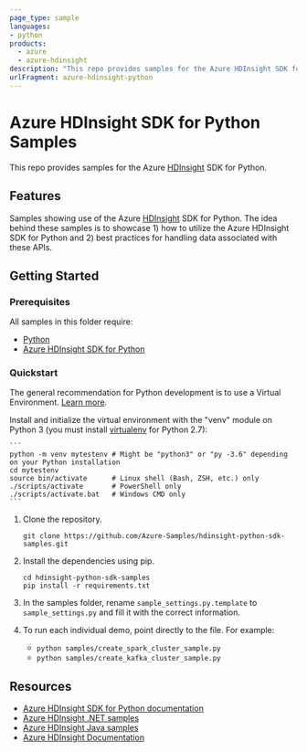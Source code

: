```yaml
---
page_type: sample
languages:
- python
products:
  - azure
  - azure-hdinsight
description: "This repo provides samples for the Azure HDInsight SDK for Python."
urlFragment: azure-hdinsight-python
---
```


# Azure HDInsight SDK for Python Samples

This repo provides samples for the Azure [HDInsight](https://azure.microsoft.com/en-us/services/hdinsight/) SDK for Python.

## Features

Samples showing use of the Azure [HDInsight](https://azure.microsoft.com/en-us/services/hdinsight/) SDK for Python.
The idea behind these samples is to showcase 1) how to utilize the Azure HDInsight SDK for Python and 2) best practices for handling data associated with these APIs.

## Getting Started

### Prerequisites

All samples in this folder require:

- [Python](https://www.python.org/downloads/)
- [Azure HDInsight SDK for Python](https://pypi.org/project/azure-mgmt-hdinsight)

### Quickstart

The general recommendation for Python development is to use a Virtual Environment. [Learn more](https://docs.python.org/3/tutorial/venv.html).

Install and initialize the virtual environment with the "venv" module on Python 3 (you must install [virtualenv](https://pypi.python.org/pypi/virtualenv) for Python 2.7):

    ```
    python -m venv mytestenv # Might be "python3" or "py -3.6" depending on your Python installation
    cd mytestenv
    source bin/activate      # Linux shell (Bash, ZSH, etc.) only
    ./scripts/activate       # PowerShell only
    ./scripts/activate.bat   # Windows CMD only
    ```

1.  Clone the repository.

    ```
    git clone https://github.com/Azure-Samples/hdinsight-python-sdk-samples.git
    ```

2.  Install the dependencies using pip.

    ```
    cd hdinsight-python-sdk-samples
    pip install -r requirements.txt
    ```

3.  In the samples folder, rename `sample_settings.py.template` to `sample_settings.py` and fill it with the correct information.

4. To run each individual demo, point directly to the file. For example:

    - `python samples/create_spark_cluster_sample.py`
    - `python samples/create_kafka_cluster_sample.py`

## Resources

- [Azure HDInsight SDK for Python documentation](https://docs.microsoft.com/python/api/overview/azure/hdinsight?view=azure-python)
- [Azure HDInsight .NET samples](https://github.com/Azure-Samples/hdinsight-dotnet-sdk-samples)
- [Azure HDInsight Java samples](https://github.com/Azure-Samples/hdinsight-java-sdk-samples)
- [Azure HDInsight Documentation](https://docs.microsoft.com/azure/hdinsight/)
